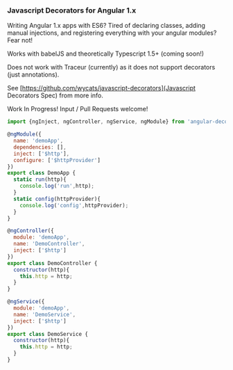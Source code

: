 ### Javascript Decorators for Angular 1.x

Writing Angular 1.x apps with ES6? Tired of declaring classes, adding manual injections, and registering everything with your angular modules? Fear not!

Works with babelJS and theoretically Typescript 1.5+ (coming soon!)

Does not work with Traceur (currently) as it does not support decorators (just annotations).

See [https://github.com/wycats/javascript-decorators](Javascript Decorators Spec) from more info. 

Work In Progress! Input / Pull Requests welcome!

```js
import {ngInject, ngController, ngService, ngModule} from 'angular-decorate';

@ngModule({
  name: 'demoApp',
  dependencies: [],
  inject: ['$http'],
  configure: ['$httpProvider']
})
export class DemoApp {
  static run(http){
    console.log('run',http);
  }
  static config(httpProvider){
    console.log('config',httpProvider);
  }
}

@ngController({
  module: 'demoApp',
  name: 'DemoController',
  inject: ['$http']
})
export class DemoController {
  constructor(http){
    this.http = http;
  }
}

@ngService({
  module: 'demoApp',
  name: 'DemoService',
  inject: ['$http']
})
export class DemoService {
  constructor(http){
    this.http = http;
  }
}

```